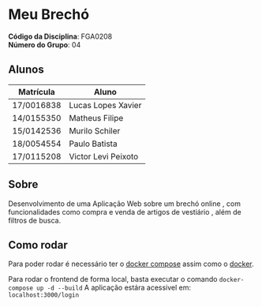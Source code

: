 # Meu Brechó

**Código da Disciplina**: FGA0208<br>
**Número do Grupo**: 04<br>

## Alunos
|Matrícula | Aluno |
| -- | -- |
| 17/0016838  |  Lucas Lopes Xavier |
| 14/0155350  |  Matheus Filipe |
| 15/0142536  |  Murilo Schiler |
| 18/0054554  |  Paulo Batista |
| 17/0115208  |  Victor Levi Peixoto |

## Sobre 
Desenvolvimento de uma Aplicação Web sobre um brechó online , com funcionalidades como compra e venda de artigos de vestiário , além de filtros de busca. 

## Como rodar

Para poder rodar é necessário ter o [docker compose](https://docs.docker.com/compose/install/) assim como o [docker](https://docs.docker.com/engine/install/).

Para rodar o frontend de forma local, basta executar o comando <code>docker-compose up -d --build</code>
A aplicação estára acessivel em: <code> localhost:3000/login </code>

